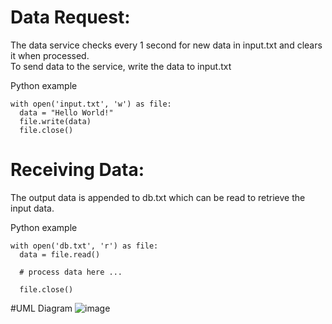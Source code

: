 # Data Request:
The data service checks every 1 second for new data in input.txt and clears it when processed.<br>
To send data to the service, write the data to input.txt

Python example
```
with open('input.txt', 'w') as file:
  data = "Hello World!"
  file.write(data)
  file.close()
```

# Receiving Data:
The output data is appended to db.txt which can be read to retrieve the input data.

Python example
```
with open('db.txt', 'r') as file:
  data = file.read()

  # process data here ...

  file.close()
```

#UML Diagram
![image](https://github.com/Hayden-Johnston/data-manager/assets/103093070/4bec1598-4a48-48eb-b7e6-45ccd5ecd7cb)
